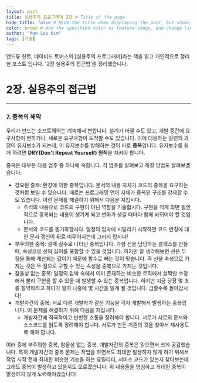 ```yaml
---
layout: post
title: 실용주의 프로그래머 2장 # Title of the page
hide_title: false # Hide the title when displaying the post, but shown in lists of poststhumbnail: "assets/img/thumbnails/sample-th.png"  # Add
color: brown # Add the specified color as feature image, and change link colors in post
author: "Mun Soo Kim"
tags: [기술]
---
```


앤드류 헌트, 데이비드 토머스의 [실용주의 프로그래머]라는 책을 읽고 개인적으로 정리한 포스트 입니다. '2장 실용주의 접근법'을 정리했습니다.

# 2장. 실용주의 접근법

---

### 7. 중복의 해악

우리가 만드는 소프트웨어는 계속해서 변합니다. 설계가 바뀔 수도 있고, 개발 중간에 요구사항이 변하거나, 새로운 요구사항이 도착할 수도 있습니다. 이에 대응하는 일련의 과정이 유지보수가 되는데, 이 유지보수를 방해하는 것이 바로 **중복**입니다. 유지보수를 쉽게 하려면 **DRY(Don't Repeat Yourself) 원칙**을 지켜야 합니다.

중복은 대부분 다음 범주 중 하나에 속합니다. 각 범주를 살펴보고 해결 방법도 살펴보겠습니다.

- 강요된 중복: 환경에 의한 중복입니다. 문서의 내용 자체가 코드의 중복을 요구하는 것처럼 보일 수 있습니다. 때로는 프로그래밍 언어 자체가 중복된 구조를 강제할 수도 있습니다. 이런 문제를 해결하기 위해서 다음을 지킵시다.
  - 주석의 내용으로 코드의 구현이 아닌 역할을 기술합시다. 구현을 적게 되면 필연적으로 중복되는 내용이 생기게 되고 변화가 생길 때마다 함께 바뀌어야 할 것입니다.
  - 문서와 코드를 동기화합시다. 일정의 압박에 시달리기 시작하면 코드 변경에 대한 문서 갱신이 뒤로 미루어지는데 그러지 맙시다!
    <br>
- 부주의한 중복: 설계 실수로 나타난 중복입니다. 가령 선을 담당하는 클래스를 만들 때, 속성으로 선의 길이를 포함할 수 있을 것입니다. 하지만 잘 생각해보면 선은 두 점을 통해 계산되는 값이기 때문에 함수로 빼는 것이 맞습니다. 즉 선을 속성으로 가지는 것은 두 점으로 구할 수 있는 속성을 중복으로 가지는 것입니다.
  <br>
- 참을성 없는 중복: 일정의 압박 속에서 이미 존재하는 비슷한 로직에서 살짝만 수정해서 빨리 구현을 할 수 있을 때 발생할 수 있는 중복입니다. 하지만 지금 당장 몇 초를 절약하려고 하다가 필히 나중에 몇 시간을 잃게 될 것입니다. 급할수록 돌아갑시다!
  <br>
- 개발자간의 중복: 서로 다른 개발자가 같은 기능을 각자 개발해서 발생하는 중복입니다. 이 문제를 해결하기 위해 다음을 지킵시다.
  - 개발자간에 적극적이고 빈번한 소통을 장려해야 합니다. 서로가 서로의 문서와 소스코드를 읽도록 장려해야 합니다. 서로가 만든 기존의 것을 찾아서 재사용도록 해야 합니다.

여러 중에 부주의한 중복, 참을성 없는 중복, 개발자간의 중복은 읽으면서 크게 공감했습니다. 특히 개발자간의 중복 문제는 작업을 하면서도 최대한 발생하지 않게 하기 위해서 작업 시작 전에 최대한 비슷한 기능을 하는 유틸리티, 서비스 코드가 있는지 찾아보는데 그래도 중복이 발생하고 있을지도 모르겠습니다. 위 내용들을 명심하고 최대한 중복이 발생하지 않게 노력해야겠습니다!
